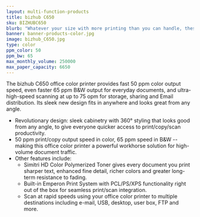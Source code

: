 ```yaml
---
layout: multi-function-products
title: bizhub C650
sku: BIZHUBC650
blurb: "Whatever your size with more printing than you can handle, these guys do it for you"
banner: banner-products-color.jpg
image: bizhub_C650.jpg
type: color
ppm_color: 50
ppm_bw: 65
max_monthly_volume: 250000
max_paper_capacity: 6650
---
```


The bizhub C650 office color printer provides fast 50 ppm color output speed, even faster 65 ppm B&W output for everyday documents, and ultra-high-speed scanning at up to 75 opm for storage, sharing and Email distribution. Its sleek new design fits in anywhere and looks great from any angle.

* Revolutionary design: sleek cabinetry with 360° styling that looks good from any angle, to give everyone quicker access to print/copy/scan productivity.
* 50 ppm print/copy output speed in color, 65 ppm speed in B&W -- making this office color printer a powerful workhorse solution for high-volume document traffic.
* Other features include:
  * Simitri HD Color Polymerized Toner gives every document you print sharper text, enhanced fine detail, richer colors and greater long-term resistance to fading.
  * Built-in Emperon Print System with PCL/PS/XPS functionality right out of the box for seamless print/scan integration.
  * Scan at rapid speeds using your office color printer to multiple destinations including e-mail, USB, desktop, user box, FTP and more.

